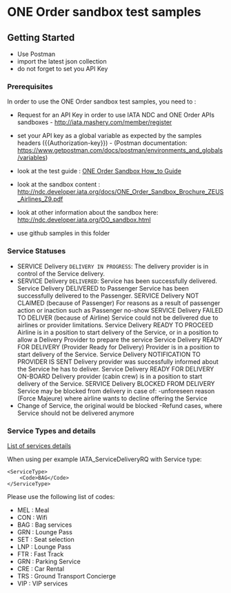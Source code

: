 # ONE Order sandbox test samples


## Getting Started
- Use Postman
- import the latest json collection
- do not forget to set you API Key 

### Prerequisites

In order to use the ONE Order sandbox test samples, you need to :

- Request for an API Key in order to use IATA NDC and ONE Order APIs sandboxes - http://iata.mashery.com/member/register
- set your API key as a global variable as expected by the samples headers ({{Authorization-key}}) - (Postman documentation: https://www.getpostman.com/docs/postman/environments_and_globals/variables)

- look at the test guide : [ONE Order Sandbox How_to Guide](./ONE%20Order%20Sandbox%20How_to%20Guide.pdf)
- look at the sandbox content : http://ndc.developer.iata.org/docs/ONE_Order_Sandbox_Brochure_ZEUS_Airlines_Z9.pdf
- look at other information about the sandbox here: http://ndc.developer.iata.org/OO_sandbox.html


- use github samples in this folder

### Service Statuses
- SERVICE Delivery ```DELIVERY IN PROGRESS```: The delivery provider is in control of the Service delivery.
- SERVICE Delivery ```DELIVERED```:	Service has been successfully delivered.
Service Delivery DELIVERED to Passenger	Service has been successfully delivered to the Passenger.
SERVICE Delivery NOT CLAIMED (because of Passenger)	For reasons as a result of passenger action or inaction such as Passenger no-show 
SERVICE Delivery FAILED TO DELIVER (because of Airline)	Service could not be delivered due to airlines or provider limitations.
Service Delivery READY TO PROCEED
	Airline is in a position to start delivery of the Service, or in a position to allow a Delivery Provider to prepare the service
Service Delivery READY FOR DELIVERY (Provider Ready for Delivery)	Provider is in a position to start delivery of the Service.
Service Delivery NOTIFICATION TO PROVIDER IS SENT	Delivery provider was successfully informed about the Service he has to deliver.
Service Delivery READY FOR DELIVERY ON-BOARD	Delivery provider (cabin crew) is in a position to start delivery of the Service.
SERVICE Delivery BLOCKED FROM DELIVERY	Service may be blocked from delivery in case of:
-unforeseen reason (Force Majeure) where airline wants to decline offering the Service
- Change of Service, the original would be blocked 
-Refund cases, where Service should not be delivered anymore




### Service Types and details
[List of services details](./ZeusServicesAug2017.xlsx)

When using per example IATA_ServiceDeliveryRQ with Service type:
```
<ServiceType>
	<Code>BAG</Code>
</ServiceType>
```

Please use the following list of codes:
- MEL : Meal
- CON : Wifi
- BAG : Bag services
- GRN : Lounge Pass
- SET : Seat selection
- LNP : Lounge Pass
- FTR : Fast Track
- GRN : Parking Service
- CRE : Car Rental
- TRS : Ground Transport Concierge
- VIP : VIP services

